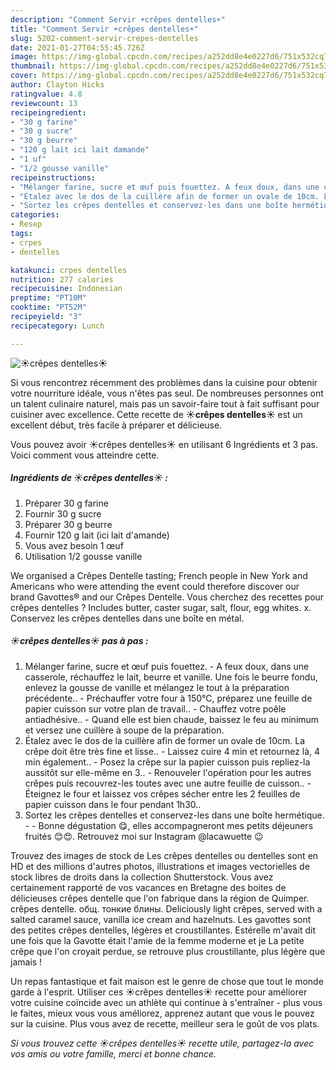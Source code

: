 ```yaml
---
description: "Comment Servir ☀️crêpes dentelles☀️"
title: "Comment Servir ☀️crêpes dentelles☀️"
slug: 5202-comment-servir-crepes-dentelles
date: 2021-01-27T04:55:45.726Z
image: https://img-global.cpcdn.com/recipes/a252dd8e4e0227d6/751x532cq70/☀️crepes-dentelles☀️-photo-principale-de-la-recette.jpg
thumbnail: https://img-global.cpcdn.com/recipes/a252dd8e4e0227d6/751x532cq70/☀️crepes-dentelles☀️-photo-principale-de-la-recette.jpg
cover: https://img-global.cpcdn.com/recipes/a252dd8e4e0227d6/751x532cq70/☀️crepes-dentelles☀️-photo-principale-de-la-recette.jpg
author: Clayton Hicks
ratingvalue: 4.8
reviewcount: 13
recipeingredient:
- "30 g farine"
- "30 g sucre"
- "30 g beurre"
- "120 g lait ici lait damande"
- "1 uf"
- "1/2 gousse vanille"
recipeinstructions:
- "Mélanger farine, sucre et œuf puis fouettez. A feux doux, dans une casserole, réchauffez le lait, beurre et vanille. Une fois le beurre fondu, enlevez la gousse de vanille et mélangez le tout à la préparation précédente.. Préchauffer votre four à 150°C, préparez une feuille de papier cuisson sur votre plan de travail.. Chauffez votre poêle antiadhésive.. Quand elle est bien chaude, baissez le feu au minimum et versez une cuillère à soupe de la préparation."
- "Étalez avec le dos de la cuillère afin de former un ovale de 10cm. La crêpe doit être très fine et lisse.. Laissez cuire 4 min et retournez là, 4 min également.. Posez la crêpe sur la papier cuisson puis repliez-la aussitôt sur elle-même en 3.. Renouveler l&#39;opération pour les autres crêpes puis recouvrez-les toutes avec une autre feuille de cuisson.. Éteignez le four et laissez vos crêpes sécher entre les 2 feuilles de papier cuisson dans le four pendant 1h30.."
- "Sortez les crêpes dentelles et conservez-les dans une boîte hermétique.  Bonne dégustation 😋, elles accompagneront mes petits déjeuners fruités 😊😍. Retrouvez moi sur Instagram @lacawuette 😉"
categories:
- Resep
tags:
- crpes
- dentelles

katakunci: crpes dentelles 
nutrition: 277 calories
recipecuisine: Indonesian
preptime: "PT10M"
cooktime: "PT52M"
recipeyield: "3"
recipecategory: Lunch

---
```



![☀️crêpes dentelles☀️](https://img-global.cpcdn.com/recipes/a252dd8e4e0227d6/751x532cq70/☀️crepes-dentelles☀️-photo-principale-de-la-recette.jpg)

Si vous rencontrez récemment des problèmes dans la cuisine pour obtenir votre nourriture idéale, vous n'êtes pas seul. De nombreuses personnes ont un talent culinaire naturel, mais pas un savoir-faire tout à fait suffisant pour cuisiner avec excellence. Cette recette de <strong> ☀️crêpes dentelles☀️ </strong> est un excellent début, très facile à préparer et délicieuse.

<!--inarticleads1-->

Vous pouvez avoir ☀️crêpes dentelles☀️ en utilisant 6 Ingrédients et 3 pas. Voici comment vous atteindre cette.

##### Ingrédients de ☀️crêpes dentelles☀️ :

1. Préparer 30 g farine
1. Fournir 30 g sucre
1. Préparer 30 g beurre
1. Fournir 120 g lait (ici lait d&#39;amande)
1. Vous avez besoin 1 œuf
1. Utilisation 1/2 gousse vanille


We organised a Crêpes Dentelle tasting; French people in New York and Americans who were attending the event could therefore discover our brand Gavottes® and our Crêpes Dentelle. Vous cherchez des recettes pour crêpes dentelles ? Includes butter, caster sugar, salt, flour, egg whites. x. Conservez les crêpes dentelles dans une boîte en métal. 

<!--inarticleads2-->

##### ☀️crêpes dentelles☀️ pas à pas :

1. Mélanger farine, sucre et œuf puis fouettez. - A feux doux, dans une casserole, réchauffez le lait, beurre et vanille. Une fois le beurre fondu, enlevez la gousse de vanille et mélangez le tout à la préparation précédente.. - Préchauffer votre four à 150°C, préparez une feuille de papier cuisson sur votre plan de travail.. - Chauffez votre poêle antiadhésive.. - Quand elle est bien chaude, baissez le feu au minimum et versez une cuillère à soupe de la préparation.
1. Étalez avec le dos de la cuillère afin de former un ovale de 10cm. La crêpe doit être très fine et lisse.. - Laissez cuire 4 min et retournez là, 4 min également.. - Posez la crêpe sur la papier cuisson puis repliez-la aussitôt sur elle-même en 3.. - Renouveler l&#39;opération pour les autres crêpes puis recouvrez-les toutes avec une autre feuille de cuisson.. - Éteignez le four et laissez vos crêpes sécher entre les 2 feuilles de papier cuisson dans le four pendant 1h30..
1. Sortez les crêpes dentelles et conservez-les dans une boîte hermétique. -  - Bonne dégustation 😋, elles accompagneront mes petits déjeuners fruités 😊😍. Retrouvez moi sur Instagram @lacawuette 😉


Trouvez des images de stock de Les crêpes dentelles ou dentelles sont en HD et des millions d&#39;autres photos, illustrations et images vectorielles de stock libres de droits dans la collection Shutterstock. Vous avez certainement rapporté de vos vacances en Bretagne des boites de délicieuses crêpes dentelle que l&#39;on fabrique dans la région de Quimper. crêpes dentelle. общ. тонкие блины. Deliciously light crêpes, served with a salted caramel sauce, vanilla ice cream and hazelnuts. Les gavottes sont des petites crêpes dentelles, légères et croustillantes. Estérelle m&#39;avait dit une fois que la Gavotte était l&#39;amie de la femme moderne et je La petite crêpe que l&#39;on croyait perdue, se retrouve plus croustillante, plus légère que jamais ! 

<!--inarticleads1-->

<p>
Un repas fantastique et fait maison est le genre de chose que tout le monde garde à l'esprit. Utiliser ces ☀️crêpes dentelles☀️ recette pour améliorer votre cuisine coïncide avec un athlète qui continue à s'entraîner - plus vous le faites, mieux vous vous améliorez, apprenez autant que vous le pouvez sur la cuisine. Plus vous avez de recette, meilleur sera le goût de vos plats.
</p>

<p>
<i>Si vous trouvez cette ☀️crêpes dentelles☀️ recette utile, partagez-la avec vos amis ou votre famille, merci et bonne chance.</i>
</p>

